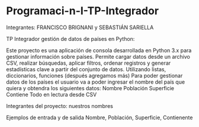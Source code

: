 # Programaci-n-I-TP-Integrador

Integrantes: FRANCISCO BRIGNANI y SEBASTIÁN SARIELLA

TP Integrador gestión de datos de países en Python:

Este proyecto es una aplicación de consola desarrollada en Python 3.x para gestionar información sobre países. Permite cargar datos desde un archivo CSV, realizar búsquedas, aplicar filtros, ordenar registros y generar estadísticas clave a partir del conjunto de datos. Utilizando listas, diccionarios, funciones (después agregamos más)
Para poder gestionar datos de los países el usuario va a poder ingresar el nombre del país que quiera y obtendra los siguientes datos:
Nombre 
Población 
Superficie 
Contiene
Todo en lectura desde CSV 

Integrantes del proyecto: nuestros nombres

Ejemplos de entrada y de salida 
Nombre, Población, Superficie, Contienente
